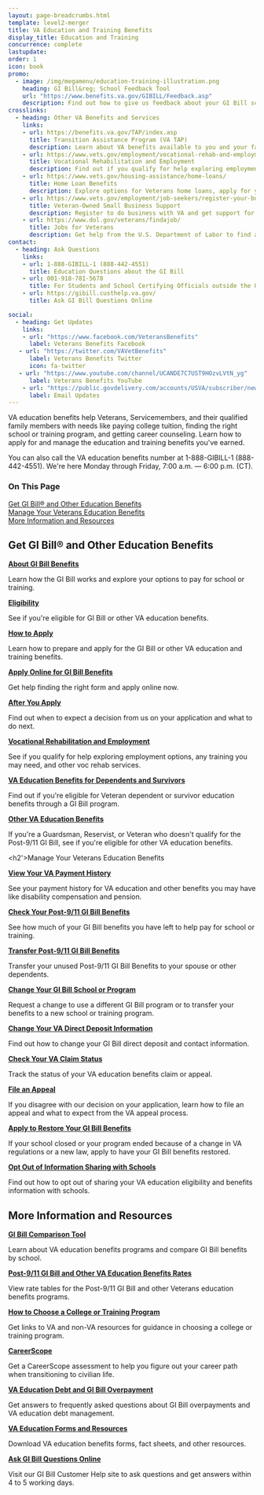 ```yaml
---
layout: page-breadcrumbs.html
template: level2-merger
title: VA Education and Training Benefits
display_title: Education and Training
concurrence: complete
lastupdate:
order: 1
icon: book
promo:
  - image: /img/megamenu/education-training-illustration.png
    heading: GI Bill&reg; School Feedback Tool
    url: "https://www.benefits.va.gov/GIBILL/Feedback.asp"
    description: Find out how to give us feedback about your GI Bill school.
crosslinks:
  - heading: Other VA Benefits and Services
    links:
    - url: https://benefits.va.gov/TAP/index.asp
      title: Transition Assistance Program (VA TAP)
      description: Learn about VA benefits available to you and your family as you transition out of active-duty, National Guard, or Reserve service.
    - url: https://www.vets.gov/employment/vocational-rehab-and-employment/
      title: Vocational Rehabilitation and Employment
      description: Find out if you qualify for help exploring employment options, any training you may need, and other voc rehab services.
    - url: https://www.vets.gov/housing-assistance/home-loans/
      title: Home Loan Benefits
      description: Explore options for Veterans home loans, apply for your Certificate of Eligibility (COE), and get help if you're having trouble making your mortgage payments.
    - url: https://www.vets.gov/employment/job-seekers/register-your-business/
      title: Veteran-Owned Small Business Support
      description: Register to do business with VA and get support for your Veteran-owned small business.
    - url: https://www.dol.gov/veterans/findajob/
      title: Jobs for Veterans
      description: Get help from the U.S. Department of Labor to find a job, get training, or explore career options.
contact:
  - heading: Ask Questions
    links:
    - url: 1-888-GIBILL-1 (888-442-4551)
      title: Education Questions about the GI Bill
    - url: 001-918-781-5678
      title: For Students and School Certifying Officials outside the U.S.
    - url: https://gibill.custhelp.va.gov/
      title: Ask GI Bill Questions Online

social:
  - heading: Get Updates
    links:
    - url: "https://www.facebook.com/VeteransBenefits"
      label: Veterans Benefits Facebook
   - url: "https://twitter.com/VAVetBenefits"
      label: Veterans Benefits Twitter
      icon: fa-twitter
   - url: "https://www.youtube.com/channel/UCANDE7C7UST9HOzvLVtN_yg"
      label: Veterans Benefits YouTube
    - url: "https://public.govdelivery.com/accounts/USVA/subscriber/new/"
      label: Email Updates
---
```


<p class="va-introtext">
VA education benefits help Veterans, Servicemembers, and their qualified family members with needs like paying college tuition, finding the right school or training program, and getting career counseling. Learn how to apply for and manage the education and training benefits you've earned.

You can also call the VA education benefits number at 1-888-GIBILL-1 (888-442-4551). We're here Monday through Friday, 7:00 a.m. — 6:00 p.m. (CT).

</p>

<h3>On This Page</h3>

[Get GI Bill&reg; and Other Education Benefits](#get)<br>
[Manage Your Veterans Education Benefits](#manage)<br>
[More Information and Resources](#more)<br>

<section class='usa-grid'>
  <div class="va-h-ruled--stars"></div>
</section>

  <h2>Get GI Bill&reg; and Other Education Benefits</h2>

  <div class="link">
    <a href="https://vets.gov/education/gi-bill/"><b>About GI Bill Benefits</b></a>
    <p>Learn how the GI Bill works and explore your options to pay for school or training.</p>
  </div>

  <div class="link">
    <a href="https://vets.gov/education/eligibility/"><b>Eligibility</b></a>
    <p>See if you're eligible for GI Bill or other VA education benefits.
  </div>

  <div class="link">
    <a href="https://vets.gov/education/apply/"><b>How to Apply</b></a>
    <p>Learn how to prepare and apply for the GI Bill or other VA education and training benefits. </p>
  </div>

  <div class="link">
    <a href="https://vets.gov/education/apply/"><b>Apply Online for GI Bill Benefits</b></a>
    <p>Get help finding the right form and apply online now.</p>
  </div>

  <div class="link">
    <a href="https://vets.gov/education/after-you-apply/"><b>After You Apply</b></a>
    <p>Find out when to expect a decision from us on your application and what to do next.</p>
  </div>

  <div class="link">
    <a href="https://https://www.vets.gov/employment/vocational-rehab-and-employment/"><b>Vocational Rehabilitation and Employment</b></a>
    <p>See if you qualify for help exploring employment options, any training you may need, and other voc rehab services.</p>
  </div>

  <div class="link">
    <a href="https://www.vets.gov/education/gi-bill/survivors-dependent-assistance/"><b>VA Education Benefits for Dependents and Survivors</b></a>
    <p>Find out if you're eligible for Veteran dependent or survivor education benefits through a GI Bill program.</p>
  </div>

  <div class="link">
    <a href="https://vets.gov/education/other-educational-assistance-programs/"><b>Other VA Education Benefits</b></a>
    <p>If you're a Guardsman, Reservist, or Veteran who doesn't qualify for the Post-9/11 GI Bill, see if you're eligible for other VA education benefits.</p>
  </div>
</section>

<section class='usa-grid'>
  <div class="va-h-ruled--stars"></div>
</section>

<section id="manage" class="merger-majorlinks">

  <h2'>Manage Your Veterans Education Benefits</h2>

  <div class="link">
    <a href="https://ebenefits.va.gov/ebenefits/about/feature?feature=payment-history"><b>View Your VA Payment History</b></a>
    <p>See your payment history for VA education and other benefits you may have like disability compensation and pension.</p>
  </div>

  <div class="link">
    <a href="https://vets.gov/education/gi-bill/post-9-11/ch-33-benefit"><b>Check Your Post-9/11 GI Bill Benefits</b></a>
    <p>See how much of your GI Bill benefits you have left to help pay for school or training.</p>
  </div>

  <div class="link">
    <a href="https://vets.gov/education/gi-bill/transfer/"><b>Transfer Post-9/11 GI Bill Benefits</b></a>
    <p>Transfer your unused Post-9/11 GI Bill Benefits to your spouse or other dependents.</p>
  </div>

  <div class="link">
    <a href="https://vets.gov/education/apply/"><b>Change Your GI Bill School or Program</b></a>
    <p>Request a change to use a different GI Bill program or to transfer your benefits to a new school or training program.</p>
  </div>

  <div class="link">
    <a href="https://"><b>Change Your VA Direct Deposit Information</b></a>
    <p>Find out how to change your GI Bill direct deposit and contact information.</p>
  </div>

  <div class="link">
    <a href="https://www.ebenefits.va.gov/ebenefits/about/feature?feature=compensation-claim-appeal-status"><b>Check Your VA Claim Status</b></a>
    <p>Track the status of your VA education benefits claim or appeal.</p>
  </div>

  <div class="link">
    <a href="https://"><b>File an Appeal</b></a>
    <p>If you disagree with our decision on your application, learn how to file an appeal and what to expect from the VA appeal process.</p>
  </div>

  <div class="link">
    <a href="https://"><b>Apply to Restore Your GI Bill Benefits</b></a>
    <p>If your school closed or your program ended because of a change in VA regulations or a new law, apply to have your GI Bill benefits restored.</p>
  </div>

  <div class="link">
    <a href="https://"><b>Opt Out of Information Sharing with Schools</b></a>
    <p>Find out how to opt out of sharing your VA education eligibility and benefits information with schools.</p>
  </div>

</section>

<section id="more" class="merger-majorlinks">
  
<section class='usa-grid'>
  <div class="va-h-ruled--stars"></div>
</section>  

  <h2>More Information and Resources</h2>

  <div class="link">
    <a href="https://vets.gov/gi-bill-comparison-tool"><b>GI Bill Comparison Tool</b></a>
    <p>Learn about VA education benefits programs and compare GI Bill benefits by school.</p>
  </div>

  <div class="link">
    <a href="https://benefits.va.gov/gibill/resources/benefits_resources/rate_tables.asp"><b>Post-9/11 GI Bill and Other VA Education Benefits Rates</b></a>
    <p>View rate tables for the Post-9/11 GI Bill and other Veterans education benefits programs.</p>
  </div>

  <div class="link">
    <a href="https://www.benefits.va.gov/gibill/school_decision.asp"><b>How to Choose a College or Training Program</b></a>
    <p>Get links to VA and non-VA resources for guidance in choosing a college or training program.</p>
  </div>

  <div class="link">
    <a href="https://www.vets.gov/education/tools-programs/careerscope/"><b>CareerScope</b></a>
    <p>Get a CareerScope assessment to help you figure out your career path when transitioning to civilian life.</p>
  </div>

  <div class="link">
    <a href="https://benefits.va.gov/gibill/resources/education_resources/debt_info.asp"><b>VA Education Debt and GI Bill Overpayment</b></a>
    <p>Get answers to frequently asked questions about GI Bill overpayments and VA education debt management.</p>
  </div>

  <div class="link">
    <a href="https://"><b>VA Education Forms and Resources</b></a>
    <p>Download VA education benefits forms, fact sheets, and other resources.</p>
  </div>

  <div class="link">
    <a href="https://"><b>Ask GI Bill Questions Online</b></a>
    <p>Visit our GI Bill Customer Help site to ask questions and get answers within 4 to 5 working days.
  </div>
</section>
